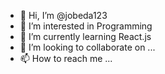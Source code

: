 - 👋 Hi, I’m @jobeda123
- 👀 I’m interested in Programming
- 🌱 I’m currently learning React.js
- 💞️ I’m looking to collaborate on ...
- 📫 How to reach me ...

<!---
jobeda123/jobeda123 is a ✨ special ✨ repository because its `README.md` (this file) appears on your GitHub profile.
You can click the Preview link to take a look at your changes.
--->
